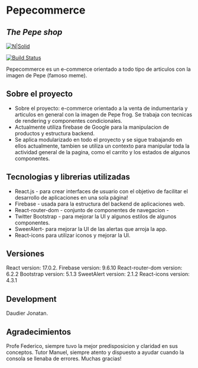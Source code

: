# Pepecommerce
## _The Pepe shop_

[![N|Solid](https://cldup.com/dTxpPi9lDf.thumb.png)](https://nodesource.com/products/nsolid)

[![Build Status](https://travis-ci.org/joemccann/dillinger.svg?branch=master)](https://travis-ci.org/joemccann/dillinger)

 Pepecommerce es un e-commerce orientado a todo tipo de articulos con la imagen de Pepe (famoso meme).




## Sobre el proyecto
 - Sobre el proyecto:  e-commerce orientado a la venta de indumentaria y articulos en general con la imagen de Pepe frog. Se trabaja con tecnicas de rendering y componentes condicionales. 
 - Actualmente utiliza firebase de Google para la manipulacion de productos y estructura backend. 
 - Se aplica modularizado en todo el proyecto y se sigue trabajando en ellos actualmente,
tambien se utiliza un contexto para manipular toda la actividad general de la pagina, como el carrito y los estados de algunos componentes.





## Tecnologias y librerias utilizadas



- React.js - para crear interfaces de usuario con el objetivo de facilitar el desarrollo de aplicaciones en una sola página! 
- Firebase - usada para la estructura del backend de aplicaciones web. 
- React-router-dom - conjunto de componentes de navegacion - 
- Twitter Bootstrap - para mejorar la UI y algunos estilos de algunos componentes. 
- SweerAlert- para mejorar la UI de las alertas que arroja la app.
- React-icons para utilizar iconos y mejorar la UI. 

## Versiones
React version: 17.0.2.
Firebase version: 9.6.10
React-router-dom version: 6.2.2
Bootstrap version: 5.1.3
SweetAlert  version: 2.1.2
React-icons version: 4.3.1




## Development
Daudier Jonatan. 


## Agradecimientos

Profe Federico, siempre tuvo la mejor predisposicion y claridad en sus conceptos.
Tutor Manuel, siempre atento y dispuesto a ayudar cuando la consola se llenaba de errores. 
Muchas gracias!

